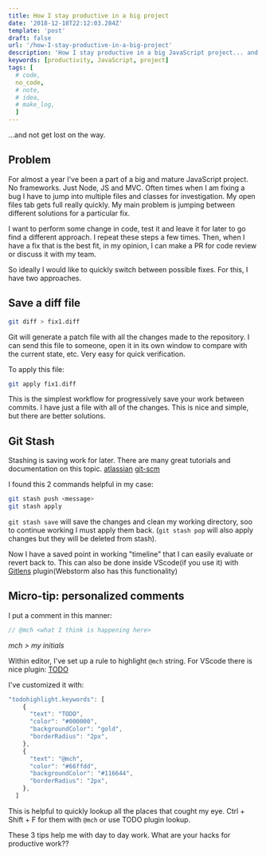 ```yaml
---
title: How I stay productive in a big project
date: '2018-12-18T22:12:03.284Z'
template: 'post'
draft: false
url: '/how-I-stay-productive-in-a-big-project'
description: 'How I stay productive in a big JavaScript project... and not get lost on the way.'
keywords: [productivity, JavaScript, project]
tags: [
  # code,
  no_code,
  # note,
  # idea,
  # make_log,
  ]
---
```


...and not get lost on the way.

## Problem

For almost a year I've been a part of a big and mature JavaScript project. No frameworks. Just Node, JS and MVC. Often times when I am fixing a bug I have to jump into multiple files and classes for investigation. My open files tab gets full really quickly. My main problem is jumping between different solutions for a particular fix.

I want to perform some change in code, test it and leave it for later to go find a different approach. I repeat these steps a few times. Then, when I have a fix that is the best fit, in my opinion, I can make a PR for code review or discuss it with my team.

So ideally I would like to quickly switch between possible fixes.
For this, I have two approaches.

## Save a diff file

```bash
git diff > fix1.diff
```

Git will generate a patch file with all the changes made to the repository. I can send this file to someone, open it in its own window to compare with the current state, etc.
Very easy for quick verification.

To apply this file:

```bash
git apply fix1.diff
```

This is the simplest workflow for progressively save your work between commits.
I have just a file with all of the changes.
This is nice and simple, but there are better solutions.

## Git Stash

Stashing is saving work for later.
There are many great tutorials and documentation on this topic.
[atlassian](https://pl.atlassian.com/git/tutorials/saving-changes/git-stash)
[git-scm](https://git-scm.com/docs/git-stash)

I found this 2 commands helpful in my case:

```bash
git stash push <message>
git stash apply
```

`git stash save` will save the changes and clean my working directory, soo to continue working I must apply them back. (`git stash pop` will also apply changes but they will be deleted from stash).

Now I have a saved point in working "timeline" that I can easily evaluate or revert back to.
This can also be done inside VScode(if you use it) with [Gitlens](https://marketplace.visualstudio.com/items?itemName=eamodio.gitlens) plugin(Webstorm also has this functionality)

## Micro-tip: personalized comments

I put a comment in this manner:

```js
// @mch <what I think is happening here>
```

_mch > my initials_

Within editor, I've set up a rule to highlight `@mch` string.
For VScode there is nice plugin: [TODO](https://marketplace.visualstudio.com/items?itemName=wayou.vscode-todo-highlight)

I've customized it with:

```js
"todohighlight.keywords": [
    {
      "text": "TODO",
      "color": "#000000",
      "backgroundColor": "gold",
      "borderRadius": "2px",
    },
    {
      "text": "@mch",
      "color": "#66ffdd",
      "backgroundColor": "#116644",
      "borderRadius": "2px",
    },
  ]
```

This is helpful to quickly lookup all the places that cought my eye.
Ctrl + Shift + F for them with `@mch` or use TODO plugin lookup.

These 3 tips help me with day to day work.
What are your hacks for productive work??
